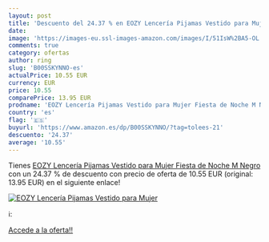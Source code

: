 ```yaml
---
layout: post
title: 'Descuento del 24.37 % en EOZY Lencería Pijamas Vestido para Mujer'
date: 
image: 'https://images-eu.ssl-images-amazon.com/images/I/51IsW%2BA5-OL._SL200_.jpg'
comments: true
category: ofertas
author: ring
slug: 'B00SSKYNNO-es'
actualPrice: 10.55 EUR
currency: EUR
price: 10.55
comparePrice: 13.95 EUR
prodname: 'EOZY Lencería Pijamas Vestido para Mujer Fiesta de Noche M Negro'
country: 'es'
flag: '🇪🇸'
buyurl: 'https://www.amazon.es/dp/B00SSKYNNO/?tag=tolees-21'
descuento: '24.37'
average: '10.55'
---
```


Tienes [EOZY Lencería Pijamas Vestido para Mujer Fiesta de Noche M Negro](https://www.amazon.es/dp/B00SSKYNNO/?tag=tolees-21) con un 24.37 % de descuento con precio de oferta de 10.55 EUR (original: 13.95 EUR) en el siguiente enlace!

[![EOZY Lencería Pijamas Vestido para Mujer](https://images-eu.ssl-images-amazon.com/images/I/51IsW%2BA5-OL._SL200_.jpg)](https://www.amazon.es/dp/B00SSKYNNO/?tag=tolees-21)

ℹ️:


[Accede a la oferta!!](https://www.amazon.es/dp/B00SSKYNNO/?tag=tolees-21)
